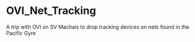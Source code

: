 # OVI_Net_Tracking
A trip with OVI on SV Machais to drop tracking devices on nets found in the Pacific Gyre
